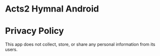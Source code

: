 # Acts2 Hymnal Android

# Privacy Policy
This app does not collect, store, or share any personal information from its users.

